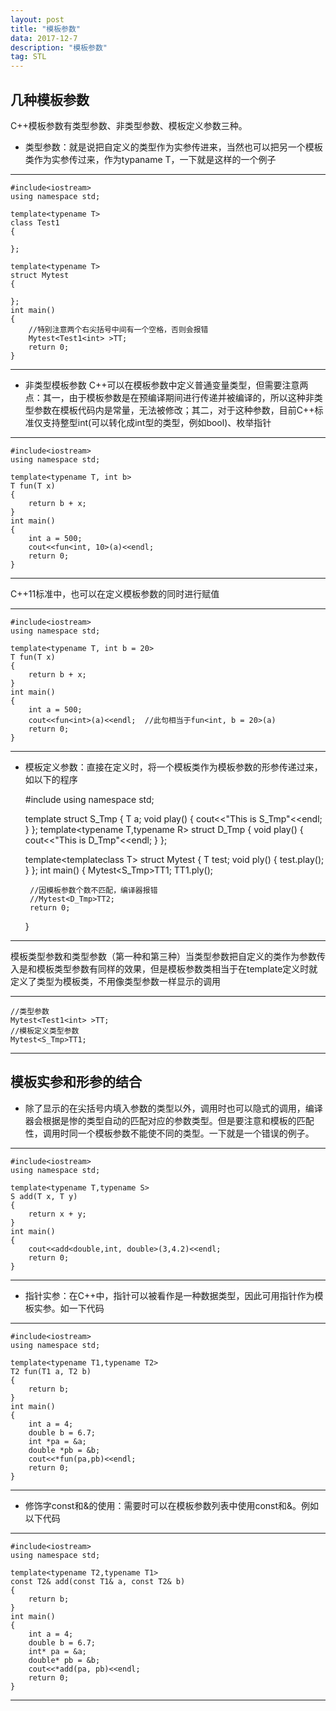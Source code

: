 ```yaml
---
layout: post
title: "模板参数"
data: 2017-12-7
description: "模板参数"
tag: STL
---
```


## 几种模板参数 ##

C++模板参数有类型参数、非类型参数、模板定义参数三种。

 - 类型参数：就是说把自定义的类型作为实参传进来，当然也可以把另一个模板类作为实参传过来，作为typaname T，一下就是这样的一个例子
 


----------


    #include<iostream>
    using namespace std;

    template<typename T>
    class Test1
    {

    };

    template<typename T>
    struct Mytest
    {

    };
    int main()
    {
        //特别注意两个右尖括号中间有一个空格，否则会报错
        Mytest<Test1<int> >TT;
        return 0;
    }


----------

 - 非类型模板参数
 C++可以在模板参数中定义普通变量类型，但需要注意两点：其一，由于模板参数是在预编译期间进行传递并被编译的，所以这种非类型参数在模板代码内是常量，无法被修改；其二，对于这种参数，目前C++标准仅支持整型int(可以转化成int型的类型，例如bool)、枚举指针


----------

    #include<iostream>
    using namespace std;

    template<typename T, int b>
    T fun(T x)
    {
        return b + x;
    }
    int main()
    {
        int a = 500;
        cout<<fun<int, 10>(a)<<endl;
        return 0;
    }
    


----------
C++11标准中，也可以在定义模板参数的同时进行赋值


----------

    #include<iostream>
    using namespace std;

    template<typename T, int b = 20>
    T fun(T x)
    {
        return b + x;
    }
    int main()
    {
        int a = 500;
        cout<<fun<int>(a)<<endl;  //此句相当于fun<int, b = 20>(a)
        return 0;
    }


----------

 - 模板定义参数：直接在定义时，将一个模板类作为模板参数的形参传递过来，如以下的程序
 

    #include<iostream>
    using namespace std;

    template<typename T>
    struct S_Tmp
    {
        T a;
        void play()
        {
            cout<<"This is S_Tmp"<<endl;
        }
    };
    template<typename T,typename R>
    struct D_Tmp
    {
        void play()
        {
            cout<<"This is D_Tmp"<<endl;
        }
    };

    template<template<typename S>class T>
    struct Mytest
    {
        T<int> test;
        void ply()
        {
            test.play();
        }
    };
    int main()
    {
        Mytest<S_Tmp>TT1;
        TT1.ply();

        //因模板参数个数不匹配，编译器报错
        //Mytest<D_Tmp>TT2;
        return 0;
    }
    


----------
模板类型参数和类型参数（第一种和第三种）当类型参数把自定义的类作为参数传入是和模板类型参数有同样的效果，但是模板参数类相当于在template定义时就定义了类型为模板类，不用像类型参数一样显示的调用


----------

    //类型参数
    Mytest<Test1<int> >TT;
    //模板定义类型参数
    Mytest<S_Tmp>TT1;
    


----------
## 模板实参和形参的结合 ##

 - 除了显示的在尖括号内填入参数的类型以外，调用时也可以隐式的调用，编译器会根据是惨的类型自动的匹配对应的参数类型。但是要注意和模板的匹配性，调用时同一个模板参数不能使不同的类型。一下就是一个错误的例子。


----------

    #include<iostream>
    using namespace std;

    template<typename T,typename S>
    S add(T x, T y)
    {
        return x + y;
    }
    int main()
    {
        cout<<add<double,int, double>(3,4.2)<<endl;
        return 0;
    }
    


----------

 - 指针实参：在C++中，指针可以被看作是一种数据类型，因此可用指针作为模板实参。如一下代码
 


----------

    #include<iostream>
    using namespace std;

    template<typename T1,typename T2>
    T2 fun(T1 a, T2 b)
    {
        return b;
    }
    int main()
    {
        int a = 4;
        double b = 6.7;
        int *pa = &a;
        double *pb = &b;
        cout<<*fun(pa,pb)<<endl;
        return 0;
    }


    


----------

 - 修饰字const和&的使用：需要时可以在模板参数列表中使用const和&。例如以下代码
 


----------


    #include<iostream>
    using namespace std;

    template<typename T2,typename T1>
    const T2& add(const T1& a, const T2& b)
    {
        return b;
    }
    int main()
    {
        int a = 4;
        double b = 6.7;
        int* pa = &a;
        double* pb = &b;
        cout<<*add(pa, pb)<<endl;
        return 0;
    }
    


----------
